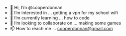 - 👋 Hi, I’m @cooperdonnan
- 👀 I’m interested in ... getting a vpn for my school wifi
- 🌱 I’m currently learning ... how to code
- 💞️ I’m looking to collaborate on ... making some games
- 📫 How to reach me ... cooperdonnan@gmail.com 

<!---
cooperdonnan/cooperdonnan is a ✨ special ✨ repository because its `README.md` (this file) appears on your GitHub profile.
You can click the Preview link to take a look at your changes.
--->
